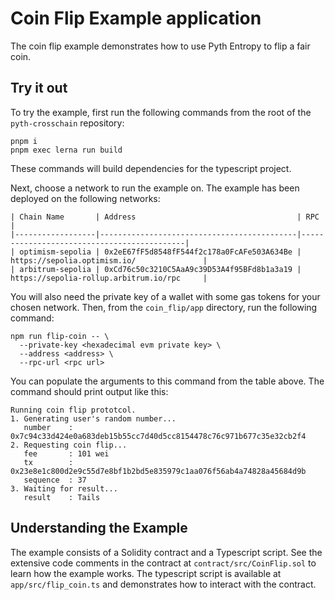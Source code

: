 # Coin Flip Example application

The coin flip example demonstrates how to use Pyth Entropy to flip a fair coin.

## Try it out

To try the example, first run the following commands from the root of the `pyth-crosschain` repository:

```shell
pnpm i
pnpm exec lerna run build
```

These commands will build dependencies for the typescript project.

Next, choose a network to run the example on.
The example has been deployed on the following networks:

```
| Chain Name       | Address                                    | RPC                                        |
|------------------|--------------------------------------------|--------------------------------------------|
| optimism-sepolia | 0x2eE67fF5d8548fF544f2c178a0FcAFe503A634Be | https://sepolia.optimism.io/               |
| arbitrum-sepolia | 0xCd76c50c3210C5AaA9c39D53A4f95BFd8b1a3a19 | https://sepolia-rollup.arbitrum.io/rpc     |
```

You will also need the private key of a wallet with some gas tokens for your chosen network.
Then, from the `coin_flip/app` directory, run the following command:

```
npm run flip-coin -- \
  --private-key <hexadecimal evm private key> \
  --address <address> \
  --rpc-url <rpc url>
```

You can populate the arguments to this command from the table above.
The command should print output like this:

```text
Running coin flip prototcol.
1. Generating user's random number...
   number    : 0x7c94c33d424e0a683deb15b55cc7d40d5cc8154478c76c971b677c35e32cb2f4
2. Requesting coin flip...
   fee       : 101 wei
   tx        : 0x23e8e1c800d2e9c55d7e8bf1b2bd5e835979c1aa076f56ab4a74828a45684d9b
   sequence  : 37
3. Waiting for result...
   result    : Tails
```

## Understanding the Example

The example consists of a Solidity contract and a Typescript script.
See the extensive code comments in the contract at `contract/src/CoinFlip.sol` to learn how the example works.
The typescript script is available at `app/src/flip_coin.ts` and demonstrates how to interact with the contract.
